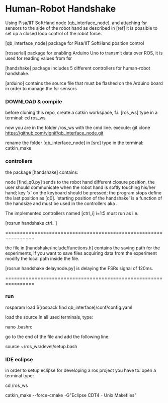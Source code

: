 # Human-Robot Handshake 
Using Pisa/IIT SoftHand node [qb_interface_node], and attaching  fsr sensors to the side of the robot hand as described in [ref] it is possible to set up a closed loop control of the robot force.

[qb_interface_node] package for Pisa/IIT SoftHand position control

[rosserial] package for enabling Arduino Uno to transmit data over ROS, it is used for reading values from fsr

[handshake] package includes 5 different controllers for human-robot handshake. 

[arduino] contains the source file that must be flashed on the Arduino board in order to manage the fsr sensors

### DOWNLOAD & compile
before cloning this repo, create a catkin workspace, f.i. [ros_ws]
type in a terminal:
cd ros_ws

now you are in the folder /ros_ws with the cmd line. execute:
git clone https://github.com/vignif/qb_interface_node.git

rename the folder [qb_interface_node] in [src]
type in the terminal:
catkin_make


### controllers

the package [handshake] contains:

node [find_q0.py] sends to the robot hand different closure position, the user should communicate when the robot hand is softly touching his/her hand; key 'x' on the keyboard should be pressed; the program stops define the last position as [q0]. 'starting position of the handshake' is a function of the handsize and must be used in the controllers aka <handsizecode>.

The implemented controllers named [ctrl_i] i=1:5 must run as i.e.

[rosrun handshake ctrl_<idcontroller> <handsizecode> <userid>]

================================================================

the file in [handshake/include/functions.h] contains the saving path for the experiments,
if you want to save files acquiring data from the experiment modify the local path inside the file.

[rosrun handshake delaynode.py] is delaying the FSRs signal of 120ms. 

================================================================


### run

rosparam load $(rospack find qb_interface)/conf/config.yaml


load the source in all used terminals, type:

nano .bashrc

go to the end of the file and add the following line:

source ~/ros_ws/devel/setup.bash

### IDE eclipse

in order to setup eclipse for developing a ros project you have to:
open a terminal type:

cd /ros_ws

catkin_make --force-cmake -G"Eclipse CDT4 - Unix Makefiles"

